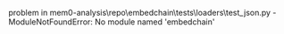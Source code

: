 problem in mem0-analysis\repo\embedchain\tests\loaders\test_json.py - ModuleNotFoundError: No module named 'embedchain'
